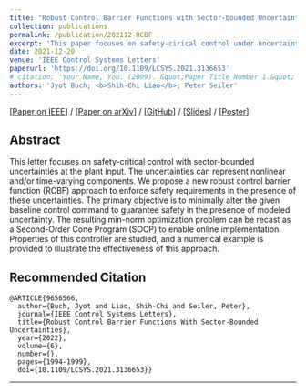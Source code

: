 ```yaml
---
title: "Robust Control Barrier Functions with Sector-bounded Uncertainties"
collection: publications
permalink: /publication/202112-RCBF
excerpt: 'This paper focuses on safety-cirical control under uncertainties. Robust control barrier functions are proposed, and convex optimization problem are formulated to ensure the safety of the uncertain system.'
date: 2021-12-20
venue: 'IEEE Control Systems Letters'
paperurl: 'https://doi.org/10.1109/LCSYS.2021.3136653'
# citation: 'Your Name, You. (2009). &quot;Paper Title Number 1.&quot; <i>Journal 1</i>. 1(1).'
authors: 'Jyot Buch; <b>Shih-Chi Liao</b>; Peter Seiler'
---
```


\[[Paper on IEEE](https://doi.org/10.1109/LCSYS.2021.3136653)\] / 
\[[Paper on arXiv](https://doi.org/10.48550/arXiv.2109.02537)\] / 
\[[GitHub](https://github.com/buchjyot/Safety-Critical-Control-using-Robust-CBFs)\] /
\[[Slides](/files/RCBF_2022ACC_Slides.pdf)\] /
\[[Poster](/files/RCBF_2021ERS_Poster.pdf)\]

## Abstract
This letter focuses on safety-critical control with sector-bounded uncertainties at the plant input. The uncertainties can represent nonlinear and/or time-varying components. We propose a new robust control barrier function (RCBF) approach to enforce safety requirements in the presence of these uncertainties. The primary objective is to minimally alter the given baseline control command to guarantee safety in the presence of modeled uncertainty. The resulting min-norm optimization problem can be recast as a Second-Order Cone Program (SOCP) to enable online implementation. Properties of this controller are studied, and a numerical example is provided to illustrate the effectiveness of this approach.


## Recommended Citation

```
@ARTICLE{9656566,
  author={Buch, Jyot and Liao, Shih-Chi and Seiler, Peter},
  journal={IEEE Control Systems Letters}, 
  title={Robust Control Barrier Functions With Sector-Bounded Uncertainties}, 
  year={2022},
  volume={6},
  number={},
  pages={1994-1999},
  doi={10.1109/LCSYS.2021.3136653}}
```

----
